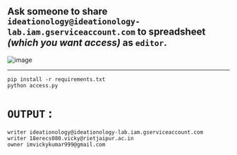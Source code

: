 
## **Ask someone to share** `ideationology@ideationology-lab.iam.gserviceaccount.com` to spreadsheet *(which you want access)* as `editor`.

![image](https://github.com/imvickykumar999/Infringe-Screen-Recorder/assets/50515418/9added4f-55e4-4dfe-80a5-67719db466ea)

----------------------

    pip install -r requirements.txt
    python access.py

# `OUTPUT` :

    writer ideationology@ideationology-lab.iam.gserviceaccount.com
    writer 18erecs080.vicky@rietjaipur.ac.in
    owner imvickykumar999@gmail.com

